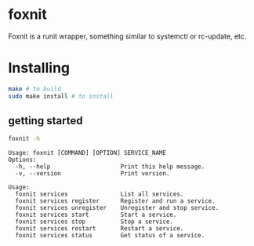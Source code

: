 # foxnit

Foxnit is a runit wrapper, something similar to systemctl or rc-update, etc. 

# Installing
```bash
make # to build
sudo make install # to install
```
## getting started
```bash
foxnit -h
```
```
Usage: foxnit [COMMAND] [OPTION] SERVICE_NAME
Options:
  -h, --help                    Print this help message.
  -v, --version                 Print version.

Usage:
  foxnit services               List all services.
  foxnit services register      Register and run a service.
  foxnit services unregister    Unregister and stop service.
  foxnit services start         Start a service.
  foxnit services stop          Stop a service.
  foxnit services restart       Restart a service.
  foxnit services status        Get status of a service.
```